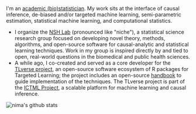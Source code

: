 I'm an [academic (bio)statistician](https://www.hsph.harvard.edu/profile/nima-hejazi/).
My work sits at the interface of causal inference, de-biased and/or targeted
machine learning, semi-parametric estimation, statistical machine learning, and
computational statistics.

- I organize the [NSH Lab](https://github.com/nshlab) (pronounced like "niche"),
  a statistical science research group focused on developing novel theory,
  methods, algorithms, and open-source software for causal-analytic and
  statistical learning techniques. Work in my group is inspired directly by and
  tied to open, real-world questions in the biomedical and public health
  sciences.
- A while ago, I co-created and served as a core developer for the [TLverse
  project](https://github.com/tlverse), an open-source software ecosystem of
  R packages for Targeted Learning; the project includes an open-source
  [handbook](https://tlverse.org/tlverse-handbook) to guide implementation of
  the techniques. The TLverse project is part of the [ICTML
  Project](https://www.ictml.org/), a scalable platform for machine learning
  and causal inference.

![nima's github stats](https://github-readme-stats.vercel.app/api?username=nhejazi&show_icons=true&count_private=true&theme=radical)
<!--
![](https://komarev.com/ghpvc/?username=nhejazi&color=blue)
-->
